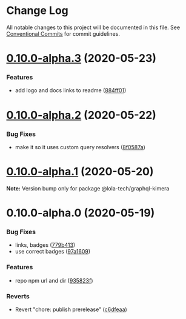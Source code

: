 # Change Log

All notable changes to this project will be documented in this file.
See [Conventional Commits](https://conventionalcommits.org) for commit guidelines.

# [0.10.0-alpha.3](https://github.com/lola-tech/graphql-kimera/compare/@lola-tech/graphql-kimera@0.10.0-alpha.2...@lola-tech/graphql-kimera@0.10.0-alpha.3) (2020-05-23)


### Features

* add logo and docs links to readme ([884ff01](https://github.com/lola-tech/graphql-kimera/commit/884ff010e95b6f095bf9311ae160f1d32199cc93))





# [0.10.0-alpha.2](https://github.com/lola-tech/graphql-kimera/compare/@lola-tech/graphql-kimera@0.10.0-alpha.1...@lola-tech/graphql-kimera@0.10.0-alpha.2) (2020-05-22)


### Bug Fixes

* make it so it uses custom query resolvers ([8f0587a](https://github.com/lola-tech/graphql-kimera/commit/8f0587aecbc6c4d6bb05bcc2ccf9c2c18a7aa343))





# [0.10.0-alpha.1](https://github.com/lola-tech/graphql-kimera/compare/@lola-tech/graphql-kimera@0.10.0-alpha.0...@lola-tech/graphql-kimera@0.10.0-alpha.1) (2020-05-20)

**Note:** Version bump only for package @lola-tech/graphql-kimera





# 0.10.0-alpha.0 (2020-05-19)


### Bug Fixes

* links, badges ([779b413](https://github.com/lola-tech/graphql-kimera/commit/779b41307990a3c988d6b10a5a551746fa9076d9))
* use correct badges ([97a1609](https://github.com/lola-tech/graphql-kimera/commit/97a16095628985cecd822370331867192c4a54cd))


### Features

* repo npm url and dir ([935823f](https://github.com/lola-tech/graphql-kimera/commit/935823f6541f817fee4711b98c3761f573075df6))


### Reverts

* Revert "chore: publish prerelease" ([c6dfeaa](https://github.com/lola-tech/graphql-kimera/commit/c6dfeaa04b29ddb0a138e434e95debdbd4383298))
